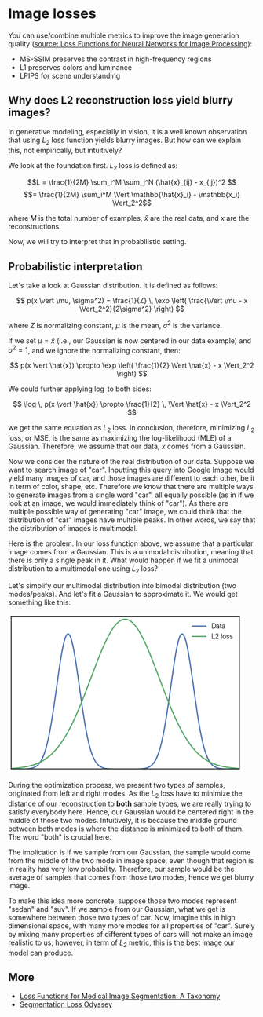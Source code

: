 # Image losses

You can use/combine multiple metrics to improve the image generation quality ([source: Loss Functions for Neural Networks for Image Processing](https://arxiv.org/abs/1511.08861)):

- MS-SSIM preserves the contrast in high-frequency regions
- L1 preserves colors and luminance
- LPIPS for scene understanding

## Why does L2 reconstruction loss yield blurry images?

In generative modeling, especially in vision, it is a well known observation that using $L_2$ loss function yields blurry images. But how can we explain this, not empirically, but intuitively?

We look at the foundation first. $L_2$ loss is defined as:

$$L = \frac{1}{2M} \sum_i^M \sum_j^N (\hat{x}_{ij} - x_{ij})^2 $$
$$= \frac{1}{2M} \sum_i^M  \Vert \mathbb{\hat{x}_i} - \mathbb{x_i} \Vert_2^2$$

where $M$ is the total number of examples, $\hat{x}$ are the real data, and $x$ are the reconstructions.

Now, we will try to interpret that in probabilistic setting.

<h2 class="section-heading">Probabilistic interpretation</h2>

Let's take a look at Gaussian distribution. It is defined as follows:

$$
p(x \vert \mu, \sigma^2) = \frac{1}{Z} \, \exp \left( \frac{\Vert \mu - x \Vert_2^2}{2\sigma^2} \right)
$$

where $Z$ is normalizing constant, $\mu$ is the mean, $\sigma^2$ is the variance.

If we set $\mu = \hat{x}$ (i.e., our Gaussian is now centered in our data example) and $\sigma^2 = 1$, and we ignore the normalizing constant, then:

$$
p(x \vert \hat{x}) \propto \exp \left( \frac{1}{2} \Vert \hat{x} - x \Vert_2^2 \right)
$$

We could further applying $\log$ to both sides:

$$
\log \, p(x \vert \hat{x}) \propto \frac{1}{2} \, \Vert \hat{x} - x \Vert_2^2
$$

we get the same equation as $L_2$ loss. In conclusion, therefore, minimizing $L_2$ loss, or MSE, is the same as maximizing the log-likelihood (MLE) of a Gaussian. Therefore, we assume that our data, $x$ comes from a Gaussian.

Now we consider the nature of the real distribution of our data. Suppose we want to search image of "car". Inputting this query into Google Image would yield many images of car, and those images are different to each other, be it in term of color, shape, etc. Therefore we know that there are multiple ways to generate images from a single word "car", all equally possible (as in if we look at an image, we would immediately think of "car"). As there are multiple possible way of generating "car" image, we could think that the distribution of "car" images have multiple peaks. In other words, we say that the distribution of images is multimodal.

Here is the problem. In our loss function above, we assume that a particular image comes from a Gaussian. This is a unimodal distribution, meaning that there is only a single peak in it. What would happen if we fit a unimodal distribution to a multimodal one using $L_2$ loss?

Let's simplify our multimodal distribution into bimodal distribution (two modes/peaks). And let's fit a Gaussian to approximate it. We would get something like this:

![Fitting](./why-l2-blurry.png)

During the optimization process, we present two types of samples, originated from left and right modes. As the $L_2$ loss have to minimize the distance of our reconstruction to **both** sample types, we are really trying to satisfy everybody here. Hence, our Gaussian would be centered right in the middle of those two modes. Intuitively, it is because the middle ground between both modes is where the distance is minimized to both of them. The word "both" is crucial here.

The implication is if we sample from our Gaussian, the sample would come from the middle of the two mode in image space, even though that region is in reality has very low probability. Therefore, our sample would be the average of samples that comes from those two modes, hence we get blurry image.

To make this idea more concrete, suppose those two modes represent "sedan" and "suv". If we sample from our Gaussian, what we get is somewhere between those two types of car. Now, imagine this in high dimensional space, with many more modes for all properties of "car". Surely by mixing many properties of different types of cars will not make an image realistic to us, however, in term of $L_2$ metric, this is the best image our model can produce.

## More

- [Loss Functions for Medical Image Segmentation: A Taxonomy](https://medium.com/@junma11/loss-functions-for-medical-image-segmentation-a-taxonomy-cefa5292eec0)
- [Segmentation Loss Odyssey](https://arxiv.org/abs/2005.13449)
